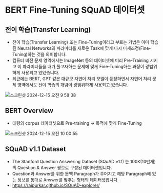 # BERT Fine-Tuning SQuAD 데이터셋

## 전이 학습(Transfer Learning)

- 전이 학습(Transfer Learning) 또는 Fine-Tuning이라고 부르는 기법은 이미 학습된 Neural Networks의 파라미터를 새로운 Task에 맞게 다시 미세조정(Fine-Tuning)하는 것을 의미합니다.
- 컴퓨터 비전 문제 영역에서는 ImageNet 등의 데이터셋에 미리 Pre-Training 시키고 이 파라미터들을 내가 풀고자하는 문제에 맞게 Fine-Tuning하는 과정이 광범위하게 사용되고 있었습니다.
- 최근에는 BERT, GPT 같은 대규모 자연어 처리 모델이 등장하면서 자연어 처리 문제 영역에서도 전이 학습의 개념이 광범위하게 사용되고 있습니다.

![스크린샷 2024-12-15 오전 9 58 38](https://github.com/user-attachments/assets/4cc03795-ed59-4c76-8529-51952990557c)

## BERT Overview

- 대량의 corpus 데이터셋으로 Pre-training -> 목적에 맞게 Fine-Tuning


![스크린샷 2024-12-15 오전 10 00 55](https://github.com/user-attachments/assets/e88c8b89-6288-46b7-9fca-46310c5881ec)


## SQuAD v1.1 Dataset

- The Stanford Question Answering Dataset (SQuAD v1.1) 는 100K(10만개)의 Question & Answer 쌍으로 구성된 데이터셋입니다.
- Question과 Answer를 위한 문맥 Paragraph가 주어지고 해당 Paragraph에 있는 정보를 통대로 Answer를 맞추는 형태의 데이터셋입니다.
- https://rajpurkar.github.io/SQuAD-explorer/

